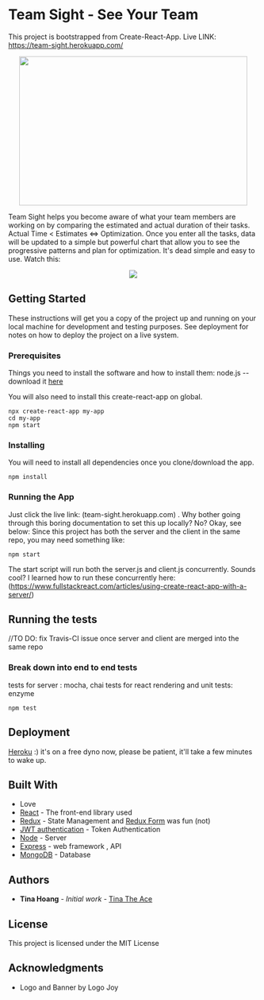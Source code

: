 # Team Sight - See Your Team

This project is bootstrapped from Create-React-App. Live LINK: https://team-sight.herokuapp.com/

<p align="center">
  <img width="460" height="300" src="https://raw.githubusercontent.com/nnh242/Team-Sight-App-with-API/deploy-branch/public/banner.png">
</p>

Team Sight helps you become aware of what your team members are working on by comparing the estimated and actual duration of their tasks. Actual Time < Estimates <=> Optimization. Once you enter all the tasks, data will be updated to a simple but powerful chart that allow you to see the progressive patterns and plan for optimization. It's dead simple and easy to use. Watch this:

<p align="center">
  <img src ="https://raw.githubusercontent.com/nnh242/Team-Sight-App-with-API/deploy-branch/public/teamsight-play.gif">
</p>

## Getting Started

These instructions will get you a copy of the project up and running on your local machine for development and testing purposes. See deployment for notes on how to deploy the project on a live system.

### Prerequisites

Things you need to install the software and how to install them:
node.js -- download it [here](https://nodejs.org/en/)

You will also need to install this create-react-app on global.

```
npx create-react-app my-app
cd my-app
npm start
```

### Installing

You will need to install all dependencies once you clone/download the app.

```
npm install
```
### Running the App
Just click the live link: (team-sight.herokuapp.com)  . Why bother going through this boring documentation to set this up locally? No? Okay, see below:
Since this project has both the server and the client in the same repo, you may need something like:

```
npm start
```
The start script will run both the server.js and client.js concurrently.
Sounds cool? I learned how to run these concurrently here: (https://www.fullstackreact.com/articles/using-create-react-app-with-a-server/)

## Running the tests

//TO DO: fix Travis-CI issue once server and client are merged into the same repo

### Break down into end to end tests

tests for server : mocha, chai
tests for react rendering and unit tests: enzyme

```
npm test
```

## Deployment

[Heroku](https://www.fullstackreact.com/articles/deploying-a-react-app-with-a-server/) :) it's on a free dyno now, please be patient, it'll take a few minutes to wake up.

## Built With
* Love
* [React](https://github.com/facebook/create-react-app/blob/master/README.md#getting-started) - The front-end library used
* [Redux](https://redux.js.org/) - State Management and [Redux Form](https://redux-form.com/7.3.0/) was fun (not)
* [JWT authentication](https://jwt.io/) - Token Authentication
* [Node](https://nodejs.org/en/) - Server
* [Express](https://expressjs.com/) - web framework , API
* [MongoDB](https://www.mongodb.com/) - Database

## Authors

* **Tina Hoang** - *Initial work* - [Tina The Ace](https://github.com/nnh242)

## License

This project is licensed under the MIT License

## Acknowledgments

* Logo and Banner by Logo Joy
